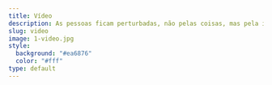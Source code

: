 ```yaml
---
title: Vídeo
description: As pessoas ficam perturbadas, não pelas coisas, mas pela imagem que formam delas - Epicteto
slug: video
image: 1-video.jpg
style:
  background: "#ea6876"
  color: "#fff"
type: default
---
```

